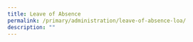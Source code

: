 ```yaml
---
title: Leave of Absence
permalink: /primary/administration/leave-of-absence-loa/
description: ""
---
```


